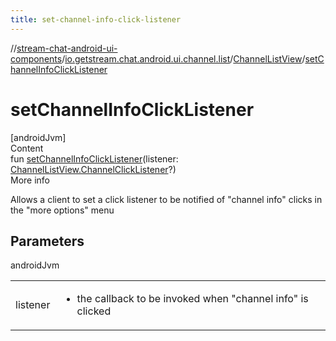 ```yaml
---
title: set-channel-info-click-listener
---
```

//[stream-chat-android-ui-components](../../../index.md)/[io.getstream.chat.android.ui.channel.list](../index.md)/[ChannelListView](index.md)/[setChannelInfoClickListener](setChannelInfoClickListener.md)



# setChannelInfoClickListener  
[androidJvm]  
Content  
fun [setChannelInfoClickListener](setChannelInfoClickListener.md)(listener: [ChannelListView.ChannelClickListener](ChannelClickListener/index.md)?)  
More info  


Allows a client to set a click listener to be notified of "channel info" clicks in the "more options" menu



## Parameters  
  
androidJvm  
  
| | |
|---|---|
| <a name="io.getstream.chat.android.ui.channel.list/ChannelListView/setChannelInfoClickListener/#io.getstream.chat.android.ui.channel.list.ChannelListView.ChannelClickListener?/PointingToDeclaration/"></a>listener| <a name="io.getstream.chat.android.ui.channel.list/ChannelListView/setChannelInfoClickListener/#io.getstream.chat.android.ui.channel.list.ChannelListView.ChannelClickListener?/PointingToDeclaration/"></a><ul><li>the callback to be invoked when "channel info" is clicked</li></ul>|
  
  



